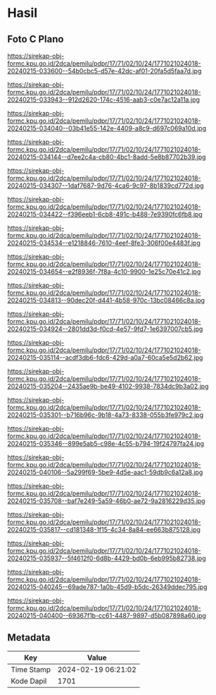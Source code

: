 # Hasil

## Foto C Plano

https://sirekap-obj-formc.kpu.go.id/2dca/pemilu/pdpr/17/71/02/10/24/1771021024018-20240215-033600--54b0cbc5-d57e-42dc-af01-20fa5d5faa7d.jpg

https://sirekap-obj-formc.kpu.go.id/2dca/pemilu/pdpr/17/71/02/10/24/1771021024018-20240215-033943--912d2620-174c-4516-aab3-c0e7ac12a11a.jpg

https://sirekap-obj-formc.kpu.go.id/2dca/pemilu/pdpr/17/71/02/10/24/1771021024018-20240215-034040--03b41e55-142e-4409-a8c9-d697c069a10d.jpg

https://sirekap-obj-formc.kpu.go.id/2dca/pemilu/pdpr/17/71/02/10/24/1771021024018-20240215-034144--d7ee2c4a-cb80-4bc1-8add-5e8b87702b39.jpg

https://sirekap-obj-formc.kpu.go.id/2dca/pemilu/pdpr/17/71/02/10/24/1771021024018-20240215-034307--1daf7687-9d76-4ca6-9c97-8b1839cd772d.jpg

https://sirekap-obj-formc.kpu.go.id/2dca/pemilu/pdpr/17/71/02/10/24/1771021024018-20240215-034422--f396eeb1-6cb8-491c-b488-7e9390fc6fb8.jpg

https://sirekap-obj-formc.kpu.go.id/2dca/pemilu/pdpr/17/71/02/10/24/1771021024018-20240215-034534--e1218846-7610-4eef-8fe3-306f00e4483f.jpg

https://sirekap-obj-formc.kpu.go.id/2dca/pemilu/pdpr/17/71/02/10/24/1771021024018-20240215-034654--e2f8936f-7f8a-4c10-9900-1e25c70e41c2.jpg

https://sirekap-obj-formc.kpu.go.id/2dca/pemilu/pdpr/17/71/02/10/24/1771021024018-20240215-034813--90dec20f-d441-4b58-970c-13bc08466c8a.jpg

https://sirekap-obj-formc.kpu.go.id/2dca/pemilu/pdpr/17/71/02/10/24/1771021024018-20240215-034924--2801dd3d-f0cd-4e57-9fd7-1e6397007cb5.jpg

https://sirekap-obj-formc.kpu.go.id/2dca/pemilu/pdpr/17/71/02/10/24/1771021024018-20240215-035114--acdf3db6-fdc6-429d-a0a7-60ca5e5d2b62.jpg

https://sirekap-obj-formc.kpu.go.id/2dca/pemilu/pdpr/17/71/02/10/24/1771021024018-20240215-035204--2435ae9b-be49-4102-9938-7834dc9b3a02.jpg

https://sirekap-obj-formc.kpu.go.id/2dca/pemilu/pdpr/17/71/02/10/24/1771021024018-20240215-035301--b716b96c-9b18-4a73-8338-055b3fe979c2.jpg

https://sirekap-obj-formc.kpu.go.id/2dca/pemilu/pdpr/17/71/02/10/24/1771021024018-20240215-035346--899e5ab5-c98e-4c55-b794-19f24797fa24.jpg

https://sirekap-obj-formc.kpu.go.id/2dca/pemilu/pdpr/17/71/02/10/24/1771021024018-20240215-040106--5a299f69-5be9-4d5e-aac1-59db9c6a12a8.jpg

https://sirekap-obj-formc.kpu.go.id/2dca/pemilu/pdpr/17/71/02/10/24/1771021024018-20240215-035708--baf7e249-5a59-46b0-ae72-9a2816229d35.jpg

https://sirekap-obj-formc.kpu.go.id/2dca/pemilu/pdpr/17/71/02/10/24/1771021024018-20240215-035817--cd181348-1f15-4c34-8a84-ee663b875128.jpg

https://sirekap-obj-formc.kpu.go.id/2dca/pemilu/pdpr/17/71/02/10/24/1771021024018-20240215-035937--5f4612f0-6d8b-4429-bd0b-6eb995b82738.jpg

https://sirekap-obj-formc.kpu.go.id/2dca/pemilu/pdpr/17/71/02/10/24/1771021024018-20240215-040245--69ade787-1a0b-45d9-b5dc-26349ddec795.jpg

https://sirekap-obj-formc.kpu.go.id/2dca/pemilu/pdpr/17/71/02/10/24/1771021024018-20240215-040400--69367f1b-cc61-4487-9897-d5b087898a60.jpg


## Metadata

| Key        | Value               |
| ---------- | ------------------- |
| Time Stamp | 2024-02-19 06:21:02 |
| Kode Dapil | 1701                |



